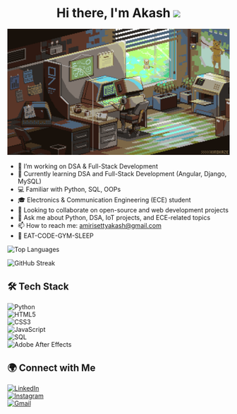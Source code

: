 <div align="center">

# Hi there, I'm Akash <img src="https://raw.githubusercontent.com/MartinHeinz/MartinHeinz/master/wave.gif" width="30px">

![My GIF](https://github.com/AkashAmirisetty/AkashAmirisetty/blob/main/akash2.gif)

</div>

- 🔭 I’m working on DSA & Full-Stack Development
- 🌱 Currently learning DSA and Full-Stack Development (Angular, Django, MySQL)
- 💻 Familiar with Python, SQL, OOPs
- 🎓 Electronics & Communication Engineering (ECE) student
- 👯 Looking to collaborate on open-source and web development projects
- 💬 Ask me about Python, DSA, IoT projects, and ECE-related topics
- 📫 How to reach me: amirisettyakash@gmail.com
- 🔄 EAT-CODE-GYM-SLEEP

![Top Languages](https://github-readme-stats.vercel.app/api/top-langs/?username=AkashAmirisetty&layout=compact&theme=radical)

![GitHub Streak](https://streak-stats.demolab.com?user=AkashAmirisetty&theme=radical)

## 🛠️ Tech Stack  
![Python](https://img.shields.io/badge/Python-3776AB?style=for-the-badge&logo=python&logoColor=white)  
![HTML5](https://img.shields.io/badge/HTML5-E34F26?style=for-the-badge&logo=html5&logoColor=white)  
![CSS3](https://img.shields.io/badge/CSS3-1572B6?style=for-the-badge&logo=css3&logoColor=white)  
![JavaScript](https://img.shields.io/badge/JavaScript-F7DF1E?style=for-the-badge&logo=javascript&logoColor=black)  
![SQL](https://img.shields.io/badge/SQL-4479A1?style=for-the-badge&logo=mysql&logoColor=white)  
![Adobe After Effects](https://img.shields.io/badge/Adobe%20After%20Effects-9999FF?style=for-the-badge&logo=adobeaftereffects&logoColor=white)  

## 🌍 Connect with Me  
[![LinkedIn](https://img.shields.io/badge/LinkedIn-0A66C2?style=for-the-badge&logo=linkedin&logoColor=white)](https://www.linkedin.com/in/akashamirisetty)  
[![Instagram](https://img.shields.io/badge/Instagram-E4405F?style=for-the-badge&logo=instagram&logoColor=white)](https://www.instagram.com/akash._ig)  
[![Gmail](https://img.shields.io/badge/Gmail-D14836?style=for-the-badge&logo=gmail&logoColor=white)](mailto:amirisettyakash@gmail.com)  

